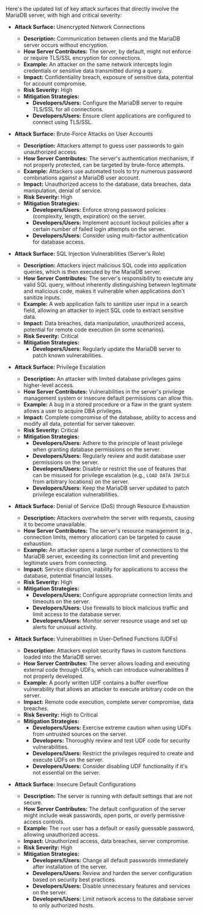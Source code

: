 Here's the updated list of key attack surfaces that directly involve the MariaDB server, with high and critical severity:

*   **Attack Surface:** Unencrypted Network Connections
    *   **Description:** Communication between clients and the MariaDB server occurs without encryption.
    *   **How Server Contributes:** The server, by default, might not enforce or require TLS/SSL encryption for connections.
    *   **Example:** An attacker on the same network intercepts login credentials or sensitive data transmitted during a query.
    *   **Impact:** Confidentiality breach, exposure of sensitive data, potential for account compromise.
    *   **Risk Severity:** High
    *   **Mitigation Strategies:**
        *   **Developers/Users:** Configure the MariaDB server to require TLS/SSL for all connections.
        *   **Developers/Users:** Ensure client applications are configured to connect using TLS/SSL.

*   **Attack Surface:** Brute-Force Attacks on User Accounts
    *   **Description:** Attackers attempt to guess user passwords to gain unauthorized access.
    *   **How Server Contributes:** The server's authentication mechanism, if not properly protected, can be targeted by brute-force attempts.
    *   **Example:** Attackers use automated tools to try numerous password combinations against a MariaDB user account.
    *   **Impact:** Unauthorized access to the database, data breaches, data manipulation, denial of service.
    *   **Risk Severity:** High
    *   **Mitigation Strategies:**
        *   **Developers/Users:** Enforce strong password policies (complexity, length, expiration) on the server.
        *   **Developers/Users:** Implement account lockout policies after a certain number of failed login attempts on the server.
        *   **Developers/Users:** Consider using multi-factor authentication for database access.

*   **Attack Surface:** SQL Injection Vulnerabilities (Server's Role)
    *   **Description:** Attackers inject malicious SQL code into application queries, which is then executed by the MariaDB server.
    *   **How Server Contributes:** The server's responsibility to execute any valid SQL query, without inherently distinguishing between legitimate and malicious code, makes it vulnerable when applications don't sanitize inputs.
    *   **Example:** A web application fails to sanitize user input in a search field, allowing an attacker to inject SQL code to extract sensitive data.
    *   **Impact:** Data breaches, data manipulation, unauthorized access, potential for remote code execution (in some scenarios).
    *   **Risk Severity:** Critical
    *   **Mitigation Strategies:**
        *   **Developers/Users:** Regularly update the MariaDB server to patch known vulnerabilities.

*   **Attack Surface:** Privilege Escalation
    *   **Description:** An attacker with limited database privileges gains higher-level access.
    *   **How Server Contributes:** Vulnerabilities in the server's privilege management system or insecure default permissions can allow this.
    *   **Example:** A bug in a stored procedure or a flaw in the grant system allows a user to acquire DBA privileges.
    *   **Impact:** Complete compromise of the database, ability to access and modify all data, potential for server takeover.
    *   **Risk Severity:** Critical
    *   **Mitigation Strategies:**
        *   **Developers/Users:** Adhere to the principle of least privilege when granting database permissions on the server.
        *   **Developers/Users:** Regularly review and audit database user permissions on the server.
        *   **Developers/Users:** Disable or restrict the use of features that can be misused for privilege escalation (e.g., `LOAD DATA INFILE` from arbitrary locations) on the server.
        *   **Developers/Users:** Keep the MariaDB server updated to patch privilege escalation vulnerabilities.

*   **Attack Surface:** Denial of Service (DoS) through Resource Exhaustion
    *   **Description:** Attackers overwhelm the server with requests, causing it to become unavailable.
    *   **How Server Contributes:** The server's resource management (e.g., connection limits, memory allocation) can be targeted to cause exhaustion.
    *   **Example:** An attacker opens a large number of connections to the MariaDB server, exceeding its connection limit and preventing legitimate users from connecting.
    *   **Impact:** Service disruption, inability for applications to access the database, potential financial losses.
    *   **Risk Severity:** High
    *   **Mitigation Strategies:**
        *   **Developers/Users:** Configure appropriate connection limits and timeouts on the server.
        *   **Developers/Users:** Use firewalls to block malicious traffic and limit access to the database server.
        *   **Developers/Users:** Monitor server resource usage and set up alerts for unusual activity.

*   **Attack Surface:** Vulnerabilities in User-Defined Functions (UDFs)
    *   **Description:** Attackers exploit security flaws in custom functions loaded into the MariaDB server.
    *   **How Server Contributes:** The server allows loading and executing external code through UDFs, which can introduce vulnerabilities if not properly developed.
    *   **Example:** A poorly written UDF contains a buffer overflow vulnerability that allows an attacker to execute arbitrary code on the server.
    *   **Impact:** Remote code execution, complete server compromise, data breaches.
    *   **Risk Severity:** High to Critical
    *   **Mitigation Strategies:**
        *   **Developers/Users:** Exercise extreme caution when using UDFs from untrusted sources on the server.
        *   **Developers:** Thoroughly review and test UDF code for security vulnerabilities.
        *   **Developers/Users:** Restrict the privileges required to create and execute UDFs on the server.
        *   **Developers/Users:** Consider disabling UDF functionality if it's not essential on the server.

*   **Attack Surface:** Insecure Default Configurations
    *   **Description:** The server is running with default settings that are not secure.
    *   **How Server Contributes:** The default configuration of the server might include weak passwords, open ports, or overly permissive access controls.
    *   **Example:** The `root` user has a default or easily guessable password, allowing unauthorized access.
    *   **Impact:** Unauthorized access, data breaches, server compromise.
    *   **Risk Severity:** High
    *   **Mitigation Strategies:**
        *   **Developers/Users:** Change all default passwords immediately after installation of the server.
        *   **Developers/Users:** Review and harden the server configuration based on security best practices.
        *   **Developers/Users:** Disable unnecessary features and services on the server.
        *   **Developers/Users:** Limit network access to the database server to only authorized hosts.